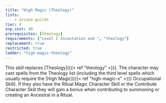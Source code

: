```yaml
---
title: "High Magic (Theology)"
lists:
    - arcane-guilds
tier: 4
osp_cost: 40
prerequisites: [theology]
requirements: ["Level 2 Incantation and ", "theology"]
replacement: true
restricted: true
ladder: "high-magic-theology"
---
```

This skill replaces [Theology]({{< ref "theology" >}}). The character may cast spells from the Theology list (including the third level spells which usually require the [High Magic]({{< ref "high-magic-x" >}}) Occupational Skill). If they also have the Ritual Magic Character Skill or the Contribute Character Skill they will gain a bonus when contributing to summoning or creating an Ancestral in a Ritual.
